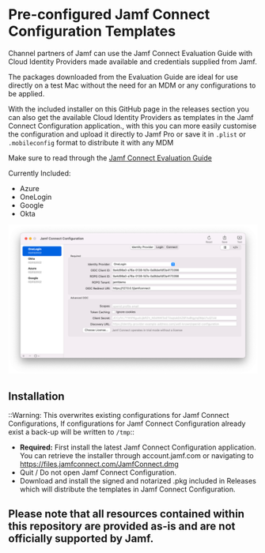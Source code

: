 # Pre-configured Jamf Connect Configuration Templates
Channel partners of Jamf can use the Jamf Connect Evaluation Guide with Cloud Identity Providers made available and credentials supplied from Jamf.

The packages downloaded from the Evaluation Guide are ideal for use directly on a test Mac without the need for an MDM or any configurations to be applied.

With the included installer on this GitHub page in the releases section you can also get the available Cloud Identity Providers as templates in the Jamf Connect Configuration application., with this you can more easily customise the configuration and upload it directly to Jamf Pro or save it in `.plist` or `.mobileconfig` format to distribute it with any MDM

Make sure to read through the [Jamf Connect Evaluation Guide](https://docs.jamf.com/jamf-connect/evaluation-guide/index.html)

Currently Included:
* Azure
* OneLogin
* Google
* Okta

![](https://github.com/jamf/Jamf-Connect-Configurations-Templates/blob/main/images/JCC.png)

## Installation
::Warning: This overwrites existing configurations for Jamf Connect Configurations, If configurations for Jamf Connect Configuration already exist a back-up will be written to `/tmp`::

* **Required:** First install the latest Jamf Connect Configuration application. You can retrieve the installer through account.jamf.com or navigating to https://files.jamfconnect.com/JamfConnect.dmg
* Quit / Do not open Jamf Connect Configuration.
* Download and install the signed and notarized .pkg included in Releases which will distribute the templates in Jamf Connect Configuration.

## Please note that all resources contained within this repository are provided as-is and are not officially supported by Jamf.